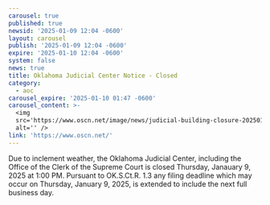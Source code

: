 ```yaml
---
carousel: true
published: true
newsid: '2025-01-09 12:04 -0600'
layout: carousel
publish: '2025-01-09 12:04 -0600'
expire: '2025-01-10 12:04 -0600'
system: false
news: true
title: Oklahoma Judicial Center Notice - Closed
category:
  - aoc
carousel_expire: '2025-01-10 01:47 -0600'
carousel_content: >-
  <img
  src='https://www.oscn.net/image/news/judicial-building-closure-20250109.jpg'
  alt='' />
link: 'https://www.oscn.net/'
---
```

Due to inclement weather, the Oklahoma Judicial Center, including the Office of the Clerk of the Supreme Court is closed Thursday, Janauary 9, 2025 at 1:00 PM. Pursuant to OK.S.Ct.R. 1.3 any filing deadline which may occur on Thursday, January 9, 2025, is extended to include the next full business day.
